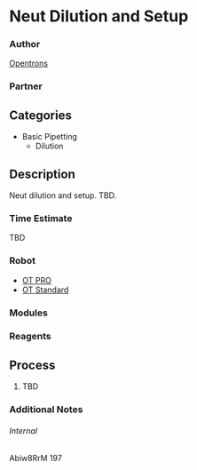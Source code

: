 # Neut Dilution and Setup

### Author
[Opentrons](https://opentrons.com/)

### Partner

## Categories
* Basic Pipetting
	* Dilution


## Description
Neut dilution and setup. TBD.

### Time Estimate
TBD

### Robot
* [OT PRO](https://opentrons.com/ot-one-pro)
* [OT Standard](https://opentrons.com/ot-one-standard)

### Modules

### Reagents

## Process
1. TBD


### Additional Notes


###### Internal
Abiw8RrM
197
